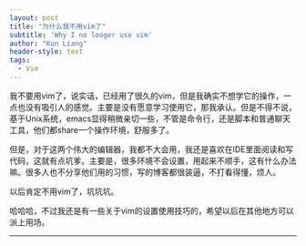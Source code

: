 ```yaml
---
layout: post
title: "为什么我不用vim了"
subtitle: 'Why I no looger use vim'
author: "Kun Liang"
header-style: text
tags:
  - Vim
---
```


我不要用vim了，说实话，已经用了很久的vim，但是我确实不想学它的操作，一点也没有吸引人的感觉。主要是没有愿意学习使用它，那我承认。但是不得不说，基于Unix系统，emacs显得稍微亲切一些，不管是命令行，还是脚本和普通聊天工具，他们都share一个操作环境，舒服多了。

但是，对于这两个伟大的编辑器，我都不大会用，我还是喜欢在IDE里面阅读和写代码，这就有点坑爹。主要是，很多环境不会设置，用起来不顺手，这有什么办法嘛。很多人也不分享他们用的习惯，写的博客都很装逼，不打看得懂，烦人。

以后肯定不用vim了，坑坑坑。

哈哈哈，不过我还是有一些关于vim的设置使用技巧的，希望以后在其他地方可以派上用场。

---

